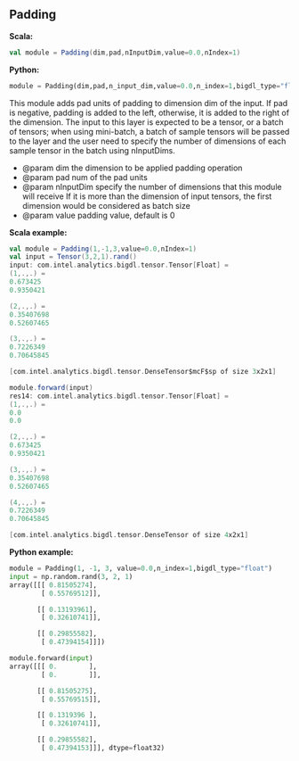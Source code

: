 ## Padding ##

**Scala:**
```scala
val module = Padding(dim,pad,nInputDim,value=0.0,nIndex=1)
```
**Python:**
```python
module = Padding(dim,pad,n_input_dim,value=0.0,n_index=1,bigdl_type="float")
```

This module adds pad units of padding to dimension dim of the input. If pad is negative,
padding is added to the left, otherwise, it is added to the right of the dimension.
The input to this layer is expected to be a tensor, or a batch of tensors;
when using mini-batch, a batch of sample tensors will be passed to the layer and
the user need to specify the number of dimensions of each sample tensor in the
batch using nInputDims.

 * @param dim the dimension to be applied padding operation
 * @param pad num of the pad units
 * @param nInputDim specify the number of dimensions that this module will receive
                  If it is more than the dimension of input tensors, the first dimension
                  would be considered as batch size
 * @param value padding value, default is 0

**Scala example:**
```scala
val module = Padding(1,-1,3,value=0.0,nIndex=1)
val input = Tensor(3,2,1).rand()
input: com.intel.analytics.bigdl.tensor.Tensor[Float] =
(1,.,.) =
0.673425
0.9350421

(2,.,.) =
0.35407698
0.52607465

(3,.,.) =
0.7226349
0.70645845

[com.intel.analytics.bigdl.tensor.DenseTensor$mcF$sp of size 3x2x1]

module.forward(input)
res14: com.intel.analytics.bigdl.tensor.Tensor[Float] =
(1,.,.) =
0.0
0.0

(2,.,.) =
0.673425
0.9350421

(3,.,.) =
0.35407698
0.52607465

(4,.,.) =
0.7226349
0.70645845

[com.intel.analytics.bigdl.tensor.DenseTensor of size 4x2x1]

```

**Python example:**
```python
module = Padding(1, -1, 3, value=0.0,n_index=1,bigdl_type="float")
input = np.random.rand(3, 2, 1)
array([[[ 0.81505274],
        [ 0.55769512]],

       [[ 0.13193961],
        [ 0.32610741]],

       [[ 0.29855582],
        [ 0.47394154]]])

module.forward(input)
array([[[ 0.        ],
        [ 0.        ]],

       [[ 0.81505275],
        [ 0.55769515]],

       [[ 0.1319396 ],
        [ 0.32610741]],

       [[ 0.29855582],
        [ 0.47394153]]], dtype=float32)
```
